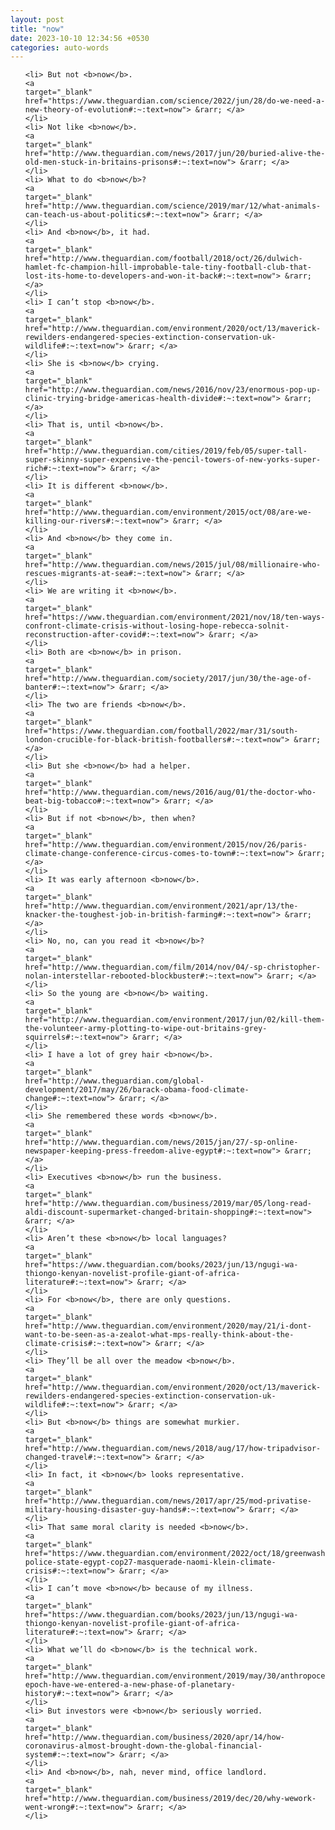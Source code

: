 ```yaml
---
layout: post
title: "now"
date: 2023-10-10 12:34:56 +0530
categories: auto-words
---
```

<ol>

    <li> But not <b>now</b>.
    <a 
    target="_blank" 
    href="https://www.theguardian.com/science/2022/jun/28/do-we-need-a-new-theory-of-evolution#:~:text=now"> &rarr; </a>
    </li>
    <li> Not like <b>now</b>.
    <a 
    target="_blank" 
    href="http://www.theguardian.com/news/2017/jun/20/buried-alive-the-old-men-stuck-in-britains-prisons#:~:text=now"> &rarr; </a>
    </li>
    <li> What to do <b>now</b>?
    <a 
    target="_blank" 
    href="http://www.theguardian.com/science/2019/mar/12/what-animals-can-teach-us-about-politics#:~:text=now"> &rarr; </a>
    </li>
    <li> And <b>now</b>, it had.
    <a 
    target="_blank" 
    href="http://www.theguardian.com/football/2018/oct/26/dulwich-hamlet-fc-champion-hill-improbable-tale-tiny-football-club-that-lost-its-home-to-developers-and-won-it-back#:~:text=now"> &rarr; </a>
    </li>
    <li> I can’t stop <b>now</b>.
    <a 
    target="_blank" 
    href="http://www.theguardian.com/environment/2020/oct/13/maverick-rewilders-endangered-species-extinction-conservation-uk-wildlife#:~:text=now"> &rarr; </a>
    </li>
    <li> She is <b>now</b> crying.
    <a 
    target="_blank" 
    href="http://www.theguardian.com/news/2016/nov/23/enormous-pop-up-clinic-trying-bridge-americas-health-divide#:~:text=now"> &rarr; </a>
    </li>
    <li> That is, until <b>now</b>.
    <a 
    target="_blank" 
    href="http://www.theguardian.com/cities/2019/feb/05/super-tall-super-skinny-super-expensive-the-pencil-towers-of-new-yorks-super-rich#:~:text=now"> &rarr; </a>
    </li>
    <li> It is different <b>now</b>.
    <a 
    target="_blank" 
    href="http://www.theguardian.com/environment/2015/oct/08/are-we-killing-our-rivers#:~:text=now"> &rarr; </a>
    </li>
    <li> And <b>now</b> they come in.
    <a 
    target="_blank" 
    href="http://www.theguardian.com/news/2015/jul/08/millionaire-who-rescues-migrants-at-sea#:~:text=now"> &rarr; </a>
    </li>
    <li> We are writing it <b>now</b>.
    <a 
    target="_blank" 
    href="https://www.theguardian.com/environment/2021/nov/18/ten-ways-confront-climate-crisis-without-losing-hope-rebecca-solnit-reconstruction-after-covid#:~:text=now"> &rarr; </a>
    </li>
    <li> Both are <b>now</b> in prison.
    <a 
    target="_blank" 
    href="http://www.theguardian.com/society/2017/jun/30/the-age-of-banter#:~:text=now"> &rarr; </a>
    </li>
    <li> The two are friends <b>now</b>.
    <a 
    target="_blank" 
    href="https://www.theguardian.com/football/2022/mar/31/south-london-crucible-for-black-british-footballers#:~:text=now"> &rarr; </a>
    </li>
    <li> But she <b>now</b> had a helper.
    <a 
    target="_blank" 
    href="http://www.theguardian.com/news/2016/aug/01/the-doctor-who-beat-big-tobacco#:~:text=now"> &rarr; </a>
    </li>
    <li> But if not <b>now</b>, then when?
    <a 
    target="_blank" 
    href="http://www.theguardian.com/environment/2015/nov/26/paris-climate-change-conference-circus-comes-to-town#:~:text=now"> &rarr; </a>
    </li>
    <li> It was early afternoon <b>now</b>.
    <a 
    target="_blank" 
    href="http://www.theguardian.com/environment/2021/apr/13/the-knacker-the-toughest-job-in-british-farming#:~:text=now"> &rarr; </a>
    </li>
    <li> No, no, can you read it <b>now</b>?
    <a 
    target="_blank" 
    href="http://www.theguardian.com/film/2014/nov/04/-sp-christopher-nolan-interstellar-rebooted-blockbuster#:~:text=now"> &rarr; </a>
    </li>
    <li> So the young are <b>now</b> waiting.
    <a 
    target="_blank" 
    href="http://www.theguardian.com/environment/2017/jun/02/kill-them-the-volunteer-army-plotting-to-wipe-out-britains-grey-squirrels#:~:text=now"> &rarr; </a>
    </li>
    <li> I have a lot of grey hair <b>now</b>.
    <a 
    target="_blank" 
    href="http://www.theguardian.com/global-development/2017/may/26/barack-obama-food-climate-change#:~:text=now"> &rarr; </a>
    </li>
    <li> She remembered these words <b>now</b>.
    <a 
    target="_blank" 
    href="http://www.theguardian.com/news/2015/jan/27/-sp-online-newspaper-keeping-press-freedom-alive-egypt#:~:text=now"> &rarr; </a>
    </li>
    <li> Executives <b>now</b> run the business.
    <a 
    target="_blank" 
    href="http://www.theguardian.com/business/2019/mar/05/long-read-aldi-discount-supermarket-changed-britain-shopping#:~:text=now"> &rarr; </a>
    </li>
    <li> Aren’t these <b>now</b> local languages?
    <a 
    target="_blank" 
    href="https://www.theguardian.com/books/2023/jun/13/ngugi-wa-thiongo-kenyan-novelist-profile-giant-of-africa-literature#:~:text=now"> &rarr; </a>
    </li>
    <li> For <b>now</b>, there are only questions.
    <a 
    target="_blank" 
    href="http://www.theguardian.com/environment/2020/may/21/i-dont-want-to-be-seen-as-a-zealot-what-mps-really-think-about-the-climate-crisis#:~:text=now"> &rarr; </a>
    </li>
    <li> They’ll be all over the meadow <b>now</b>.
    <a 
    target="_blank" 
    href="http://www.theguardian.com/environment/2020/oct/13/maverick-rewilders-endangered-species-extinction-conservation-uk-wildlife#:~:text=now"> &rarr; </a>
    </li>
    <li> But <b>now</b> things are somewhat murkier.
    <a 
    target="_blank" 
    href="http://www.theguardian.com/news/2018/aug/17/how-tripadvisor-changed-travel#:~:text=now"> &rarr; </a>
    </li>
    <li> In fact, it <b>now</b> looks representative.
    <a 
    target="_blank" 
    href="http://www.theguardian.com/news/2017/apr/25/mod-privatise-military-housing-disaster-guy-hands#:~:text=now"> &rarr; </a>
    </li>
    <li> That same moral clarity is needed <b>now</b>.
    <a 
    target="_blank" 
    href="https://www.theguardian.com/environment/2022/oct/18/greenwashing-police-state-egypt-cop27-masquerade-naomi-klein-climate-crisis#:~:text=now"> &rarr; </a>
    </li>
    <li> I can’t move <b>now</b> because of my illness.
    <a 
    target="_blank" 
    href="https://www.theguardian.com/books/2023/jun/13/ngugi-wa-thiongo-kenyan-novelist-profile-giant-of-africa-literature#:~:text=now"> &rarr; </a>
    </li>
    <li> What we’ll do <b>now</b> is the technical work.
    <a 
    target="_blank" 
    href="http://www.theguardian.com/environment/2019/may/30/anthropocene-epoch-have-we-entered-a-new-phase-of-planetary-history#:~:text=now"> &rarr; </a>
    </li>
    <li> But investors were <b>now</b> seriously worried.
    <a 
    target="_blank" 
    href="http://www.theguardian.com/business/2020/apr/14/how-coronavirus-almost-brought-down-the-global-financial-system#:~:text=now"> &rarr; </a>
    </li>
    <li> And <b>now</b>, nah, never mind, office landlord.
    <a 
    target="_blank" 
    href="http://www.theguardian.com/business/2019/dec/20/why-wework-went-wrong#:~:text=now"> &rarr; </a>
    </li>